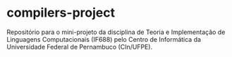 # compilers-project
Repositório para o mini-projeto da disciplina de Teoria e Implementação de Linguagens Computacionais (IF688) pelo Centro de Informática da Universidade Federal de Pernambuco (CIn/UFPE).

